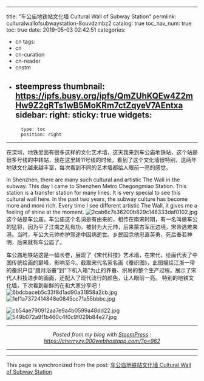 
---
title: "车公庙地铁站文化墙 Cultural Wall of Subway Station"
permlink: culturalwallofsubwaystation-8ouvdzmbz2
catalog: true
toc_nav_num: true
toc: true
date: 2019-05-03 02:42:51
categories:
- cn
tags:
- cn
- cn-curation
- cn-reader
- cnstm
- steempress
thumbnail: https://ipfs.busy.org/ipfs/QmZUhKQEw4Z2mHw9Z2gRTs1wB5MoKRm7ctZqyeV7AEntxa
sidebar:
    right:
        sticky: true
widgets:
    -
        type: toc
        position: right
---


在深圳，地铁里面有很多这样的文化艺术墙，这天我来到车公庙地铁站，这个站是很多号线的中转站，我在这里转11号线的时候，看到了这个文化墙很特别，这两年地铁文化越来越丰富，每次看到不同的艺术墙都给人眼前一亮的感觉。

In Shenzhen, there are many such cultural and artistic The Wall in the subway. This day I came to Shenzhen Metro Chegongmiao Station. This station is a transfer station for many lines. It is very special to see this cultural wall here. In the past two years, the subway culture has become more and more rich. Every time I see different artistic The Wall, it gives me a feeling of shine at the moment.
![2cab6c7e36200b829c146333daf0102.jpg](https://ipfs.busy.org/ipfs/QmZUhKQEw4Z2mHw9Z2gRTs1wB5MoKRm7ctZqyeV7AEntxa)
这个站是车公庙，车公庙这个名词是有由来的，相传在南宋时期，有一名叫做车公的猛将，因为平了江南之乱有功，被封为大元帅，后来蒙古军压边境，宋帝逃难来港。当时，车公大元帅亦护驾途中因病逝世。乡民因念他忠直英勇，死后奉若神明，后来就有车公庙了。

车公庙地铁站这是一幅长卷，展现了《宋代科技》艺术墙，在宋代，绘画代表了中国传统绘画的巅峰，影响至今。截取宋代名家名画《蚕织图》，此图描绘江浙一带的蚕织户自“腊月浴蚕”到“下机入箱”为止的养蚕、织帛的整个生产过程。展示了宋代人科技进步的画面，还配入了现代流行的颜色，让人眼前一亮。
特别的地铁文化墙，下次看到新鲜的在和大家分享吧！
![6bdcbaceb5c33f8d1ad90a31858a2cb.jpg](https://ipfs.busy.org/ipfs/Qmb9UwjDKdFfQg1RH7sKJXt5qNUPo5BL2PzrVVsCaBg56S)
![1ef1a7372414848e0845cc71a55bbbc.jpg](https://ipfs.busy.org/ipfs/QmV1aDYcRJQYxAWkW1GAcgVW9ZTbqR5bogjfPW6JWJr413)

![cb54ae790912aa7e9a4b0599a48dd22.jpg](https://ipfs.busy.org/ipfs/QmP916KoGEjmEBAUtCsMRkQV68tHWb6YkQJBfkLgfftQu1)
![549b072a9f1b460c4f0c9f029b84e27.jpg](https://ipfs.busy.org/ipfs/QmSj2n7cb1U8ZT5EEr1qtFDfpT3FN6wm9XY5qZZNNPFcfJ) <br /><center><hr/><em>Posted from my blog with <a href='https://wordpress.org/plugins/steempress/'>SteemPress</a> : https://cherryzy.000webhostapp.com/?p=962 </em><hr/></center>               

- - -

This page is synchronized from the post: [车公庙地铁站文化墙 Cultural Wall of Subway Station](https://steemit.com/@cherryzz/culturalwallofsubwaystation-8ouvdzmbz2)
